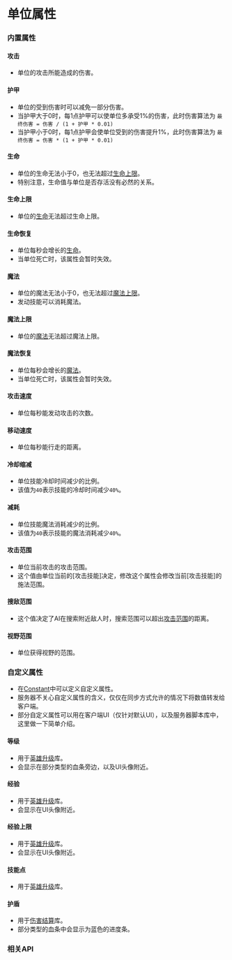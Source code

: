 # 单位属性

### 内置属性

#### 攻击
+ 单位的攻击所能造成的伤害。

#### 护甲
+ 单位的受到伤害时可以减免一部分伤害。
+ 当护甲大于0时，每1点护甲可以使单位多承受1%的伤害，此时伤害算法为 `最终伤害 = 伤害 / (1 + 护甲 * 0.01)`
+ 当护甲小于0时，每1点护甲会使单位受到的伤害提升1%，此时伤害算法为 `最终伤害 = 伤害 * (1 + 护甲 * 0.01)`

#### 生命
+ 单位的生命无法小于0，也无法超过[生命上限]。
+ 特别注意，生命值与单位是否存活没有必然的关系。

#### 生命上限
+ 单位的[生命]无法超过生命上限。

#### 生命恢复
+ 单位每秒会增长的[生命]。
+ 当单位死亡时，该属性会暂时失效。

#### 魔法
+ 单位的魔法无法小于0，也无法超过[魔法上限]。
+ 发动技能可以消耗魔法。

#### 魔法上限
+ 单位的[魔法]无法超过魔法上限。

#### 魔法恢复
+ 单位每秒会增长的[魔法]。
+ 当单位死亡时，该属性会暂时失效。

#### 攻击速度
+ 单位每秒能发动攻击的次数。

#### 移动速度
+ 单位每秒能行走的距离。

#### 冷却缩减
+ 单位技能冷却时间减少的比例。
+ 该值为`40`表示技能的冷却时间减少`40%`。

#### 减耗
+ 单位技能魔法消耗减少的比例。
+ 该值为`40`表示技能的魔法消耗减少`40%`。

#### 攻击范围
+ 单位当前攻击的攻击范围。
+ 这个值由单位当前的[攻击技能]决定，修改这个属性会修改当前[攻击技能]的施法范围。

#### 搜敌范围
+ 这个值决定了AI在搜索附近敌人时，搜索范围可以超出[攻击范围]的距离。

#### 视野范围
+ 单位获得视野的范围。

### 自定义属性
+ 在[Constant]中可以定义自定义属性。
+ 服务器不关心自定义属性的含义，仅仅在同步方式允许的情况下将数值转发给客户端。
+ 部分自定义属性可以用在客户端UI（仅针对默认UI），以及服务器脚本库中，这里做一下简单介绍。

#### 等级
+ 用于[英雄升级]库。
+ 会显示在部分类型的血条旁边，以及UI头像附近。

#### 经验
+ 用于[英雄升级]库。
+ 会显示在UI头像附近。

#### 经验上限
+ 用于[英雄升级]库。
+ 会显示在UI头像附近。

#### 技能点
+ 用于[英雄升级]库。

#### 护盾
+ 用于[伤害结算]库。
+ 部分类型的血条中会显示为蓝色的进度条。

[生命]: /ac/unit/attribute?id=生命
[生命上限]: /ac/unit/attribute?id=生命上限
[魔法]: /ac/unit/attribute?id=魔法
[魔法上限]: /ac/unit/attribute?id=魔法上限
[攻击范围]: /ac/unit/attribute?id=攻击范围

[Constant]: 404
[英雄升级]: 404
[伤害结算]: 404

### 相关API
